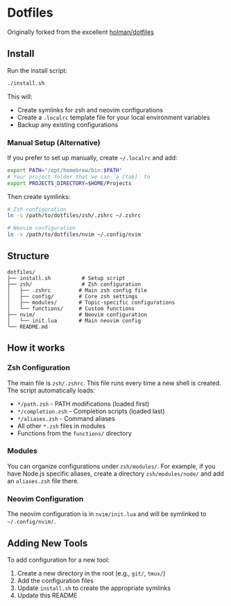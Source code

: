 # Dotfiles

Originally forked from the excellent [holman/dotfiles](https://github.com/holman/dotfiles)

## Install

Run the install script:

```sh
./install.sh
```

This will:
- Create symlinks for zsh and neovim configurations
- Create a `.localrc` template file for your local environment variables
- Backup any existing configurations

### Manual Setup (Alternative)

If you prefer to set up manually, create `~/.localrc` and add:

```sh
export PATH="/opt/homebrew/bin:$PATH"
# Your project folder that we can `p [tab]` to
export PROJECTS_DIRECTORY=$HOME/Projects
```

Then create symlinks:

```sh
# Zsh configuration
ln -s /path/to/dotfiles/zsh/.zshrc ~/.zshrc

# Neovim configuration
ln -s /path/to/dotfiles/nvim ~/.config/nvim
```

## Structure

```
dotfiles/
├── install.sh          # Setup script
├── zsh/                # Zsh configuration
│   ├── .zshrc         # Main zsh config file
│   ├── config/        # Core zsh settings
│   ├── modules/       # Topic-specific configurations
│   └── functions/     # Custom functions
├── nvim/              # Neovim configuration
│   └── init.lua       # Main neovim config
└── README.md
```

## How it works

### Zsh Configuration

The main file is `zsh/.zshrc`. This file runs every time a new shell is created. The script automatically loads:

- `*/path.zsh` - PATH modifications (loaded first)
- `*/completion.zsh` - Completion scripts (loaded last)
- `*/aliases.zsh` - Command aliases
- All other `*.zsh` files in modules
- Functions from the `functions/` directory

### Modules

You can organize configurations under `zsh/modules/`. For example, if you have Node.js specific aliases, create a directory `zsh/modules/node/` and add an `aliases.zsh` file there.

### Neovim Configuration

The neovim configuration is in `nvim/init.lua` and will be symlinked to `~/.config/nvim/`.

## Adding New Tools

To add configuration for a new tool:

1. Create a new directory in the root (e.g., `git/`, `tmux/`)
2. Add the configuration files
3. Update `install.sh` to create the appropriate symlinks
4. Update this README
